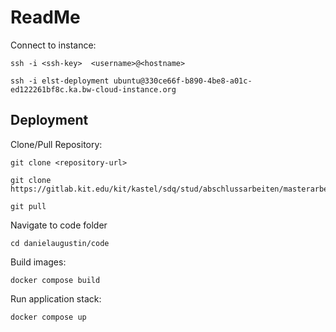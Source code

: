 # ReadMe

Connect to instance:

    ssh -i <ssh-key>  <username>@<hostname>

    ssh -i elst-deployment ubuntu@330ce66f-b890-4be8-a01c-ed122261bf8c.ka.bw-cloud-instance.org

## Deployment

Clone/Pull Repository:

    git clone <repository-url>

    git clone https://gitlab.kit.edu/kit/kastel/sdq/stud/abschlussarbeiten/masterarbeiten/danielaugustin.git

    git pull

Navigate to code folder

    cd danielaugustin/code

Build images:

    docker compose build

Run application stack:

    docker compose up